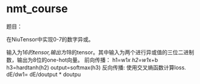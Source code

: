 # nmt_course
题目：

  在NiuTensor中实现0-7的数字异或。
  

输入为1*6的tensor,输出为1*8的tensor。其中输入为两个进行异或值的三位二进制数，输出为8位的one-hot向量。
前向传播：
h1=w1*x
h2=w1*x+b
h3=hardtanh(h2)
output=softmax(h3)
反向传播:
使用交叉熵函数计算loss.
dE/dw1= dE/doutput * doutpu

